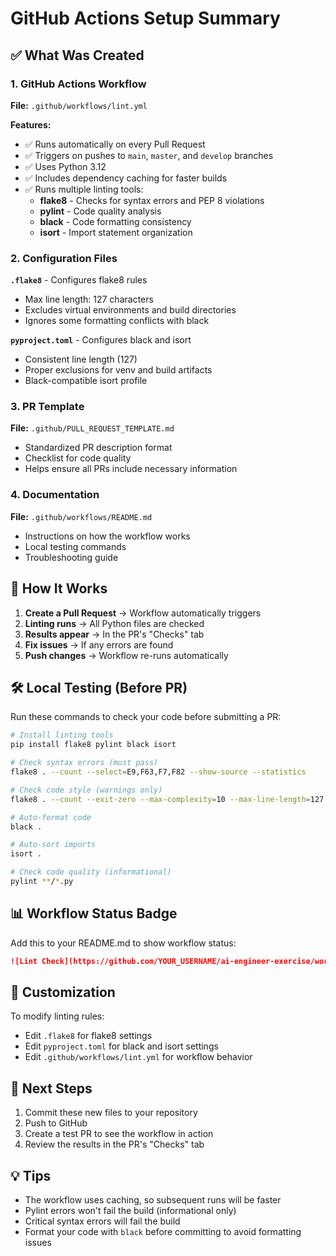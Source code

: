 # GitHub Actions Setup Summary

## ✅ What Was Created

### 1. GitHub Actions Workflow
**File:** `.github/workflows/lint.yml`

**Features:**
- ✅ Runs automatically on every Pull Request
- ✅ Triggers on pushes to `main`, `master`, and `develop` branches
- ✅ Uses Python 3.12
- ✅ Includes dependency caching for faster builds
- ✅ Runs multiple linting tools:
  - **flake8** - Checks for syntax errors and PEP 8 violations
  - **pylint** - Code quality analysis
  - **black** - Code formatting consistency
  - **isort** - Import statement organization

### 2. Configuration Files
**`.flake8`** - Configures flake8 rules
- Max line length: 127 characters
- Excludes virtual environments and build directories
- Ignores some formatting conflicts with black

**`pyproject.toml`** - Configures black and isort
- Consistent line length (127)
- Proper exclusions for venv and build artifacts
- Black-compatible isort profile

### 3. PR Template
**File:** `.github/PULL_REQUEST_TEMPLATE.md`
- Standardized PR description format
- Checklist for code quality
- Helps ensure all PRs include necessary information

### 4. Documentation
**File:** `.github/workflows/README.md`
- Instructions on how the workflow works
- Local testing commands
- Troubleshooting guide

## 🚀 How It Works

1. **Create a Pull Request** → Workflow automatically triggers
2. **Linting runs** → All Python files are checked
3. **Results appear** → In the PR's "Checks" tab
4. **Fix issues** → If any errors are found
5. **Push changes** → Workflow re-runs automatically

## 🛠️ Local Testing (Before PR)

Run these commands to check your code before submitting a PR:

```bash
# Install linting tools
pip install flake8 pylint black isort

# Check syntax errors (must pass)
flake8 . --count --select=E9,F63,F7,F82 --show-source --statistics

# Check code style (warnings only)
flake8 . --count --exit-zero --max-complexity=10 --max-line-length=127 --statistics

# Auto-format code
black .

# Auto-sort imports
isort .

# Check code quality (informational)
pylint **/*.py
```

## 📊 Workflow Status Badge

Add this to your README.md to show workflow status:

```markdown
![Lint Check](https://github.com/YOUR_USERNAME/ai-engineer-exercise/workflows/Lint%20Check/badge.svg)
```

## 🔧 Customization

To modify linting rules:
- Edit `.flake8` for flake8 settings
- Edit `pyproject.toml` for black and isort settings
- Edit `.github/workflows/lint.yml` for workflow behavior

## 📝 Next Steps

1. Commit these new files to your repository
2. Push to GitHub
3. Create a test PR to see the workflow in action
4. Review the results in the PR's "Checks" tab

## 💡 Tips

- The workflow uses caching, so subsequent runs will be faster
- Pylint errors won't fail the build (informational only)
- Critical syntax errors will fail the build
- Format your code with `black` before committing to avoid formatting issues

